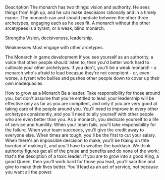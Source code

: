 Description
The monarch has two things: vision and authority. He sees things from high up, and he can make descisions rationally and in a timely manor. The monarch can and should mediate between the other three archetypes, engaging each as he sees fit. A monarch without the other arcetypees is a tyrant, or a weak, blind monarch.

Strengths
Vision, decisiveness, leadership. 

Weaknesses
Must engage with other arcetypes.

The Monarch in game development
If you see yourself as an authority, a voice that other people should listen to, then you'd better work hard to cultivate your other archetypes. If you don't, you'll be a weak monarch - a monarch who's afraid to lead becasue they're not compitent - or, even worse, a tyrant who bullies and pushes other people down to cover up their own inadequacies.

How to grow as a Monarch
Be a leader. Take responsibility for those around you, but don't assume that you're entitled to lead: your leadership will be effective only as far as you are compitent, and only if you are very good at taking care of the people around you. You'll need to improve in every other archetype consistently, and you'll need to ally yourself with other people who are even better than you. As a monarch, you dedicate yourself to a life of service and humility. When your team fails, you'll take responsibility for the failure. When your team succeeds, you'll give the credit away to everyone else. When times are tough, you'll be the first to cut your salary. When there's an impossible descision to make, you'll be tkaing on thte burrdan of making it, and you'll have to weather the backlash. We think authority figures get all of the praise and benefits and do none of the work: that's the desciption of a toxic leader. If you are to grow into a good King, a good Queen, then you'll work hard for those you lead, you'll sacrifice and give to make their lives better. You'll lead as an act of service, not because you want all the power.
